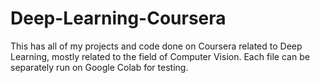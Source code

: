 # Deep-Learning-Coursera
 This has all of my projects and code done on Coursera related to Deep Learning, mostly related to the field of Computer Vision. Each file can be separately run on Google Colab for testing. 

